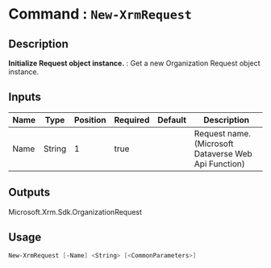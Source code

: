 ﻿# Command : `New-XrmRequest` 

## Description

**Initialize Request object instance.** : Get a new Organization Request object instance.

## Inputs

Name|Type|Position|Required|Default|Description
----|----|--------|--------|-------|-----------
Name|String|1|true||Request name. (Microsoft Dataverse Web Api Function)

## Outputs
Microsoft.Xrm.Sdk.OrganizationRequest

## Usage

```Powershell 
New-XrmRequest [-Name] <String> [<CommonParameters>]
``` 


